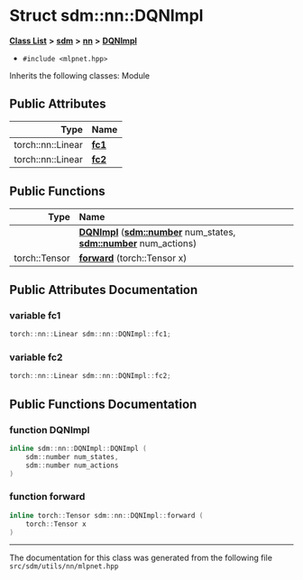 
# Struct sdm::nn::DQNImpl

<link rel="stylesheet" href="https://cdnjs.cloudflare.com/ajax/libs/KaTeX/0.5.1/katex.min.css">
<link rel="stylesheet" href="https://cdn.jsdelivr.net/github-markdown-css/2.2.1/github-markdown.css"/>



[**Class List**](annotated.md) **>** [**sdm**](namespacesdm.md) **>** [**nn**](namespacesdm_1_1nn.md) **>** [**DQNImpl**](structsdm_1_1nn_1_1DQNImpl.md)





* `#include <mlpnet.hpp>`



Inherits the following classes: Module










## Public Attributes

| Type | Name |
| ---: | :--- |
|  torch::nn::Linear | [**fc1**](structsdm_1_1nn_1_1DQNImpl.md#variable-fc1)  <br> |
|  torch::nn::Linear | [**fc2**](structsdm_1_1nn_1_1DQNImpl.md#variable-fc2)  <br> |


## Public Functions

| Type | Name |
| ---: | :--- |
|   | [**DQNImpl**](structsdm_1_1nn_1_1DQNImpl.md#function-dqnimpl) ([**sdm::number**](namespacesdm.md#typedef-number) num\_states, [**sdm::number**](namespacesdm.md#typedef-number) num\_actions) <br> |
|  torch::Tensor | [**forward**](structsdm_1_1nn_1_1DQNImpl.md#function-forward) (torch::Tensor x) <br> |








## Public Attributes Documentation


### variable fc1 


```cpp
torch::nn::Linear sdm::nn::DQNImpl::fc1;
```



### variable fc2 


```cpp
torch::nn::Linear sdm::nn::DQNImpl::fc2;
```


## Public Functions Documentation


### function DQNImpl 


```cpp
inline sdm::nn::DQNImpl::DQNImpl (
    sdm::number num_states,
    sdm::number num_actions
) 
```



### function forward 


```cpp
inline torch::Tensor sdm::nn::DQNImpl::forward (
    torch::Tensor x
) 
```



------------------------------
The documentation for this class was generated from the following file `src/sdm/utils/nn/mlpnet.hpp`